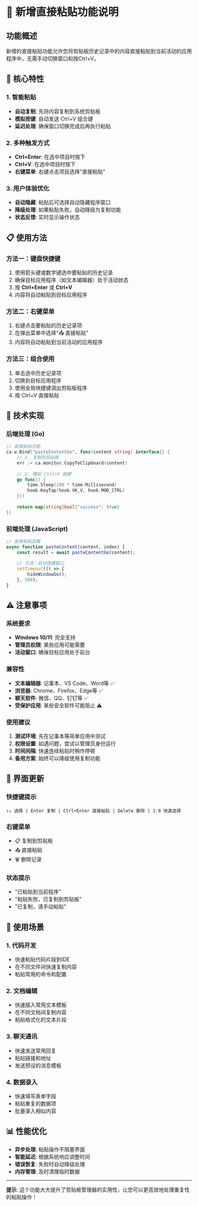# 🚀 新增直接粘贴功能说明

## 功能概述

新增的直接粘贴功能允许您将剪贴板历史记录中的内容直接粘贴到当前活动的应用程序中，无需手动切换窗口和按Ctrl+V。

## 🎯 核心特性

### 1. 智能粘贴
- **自动复制**: 先将内容复制到系统剪贴板
- **模拟按键**: 自动发送 Ctrl+V 组合键
- **延迟处理**: 确保窗口切换完成后再执行粘贴

### 2. 多种触发方式
- **Ctrl+Enter**: 在选中项目时按下
- **Ctrl+V**: 在选中项目时按下
- **右键菜单**: 右键点击项目选择"直接粘贴"

### 3. 用户体验优化
- **自动隐藏**: 粘贴后可选择自动隐藏程序窗口
- **降级处理**: 如果粘贴失败，自动降级为复制功能
- **状态反馈**: 实时显示操作状态

## 📋 使用方法

### 方法一：键盘快捷键
1. 使用箭头键或数字键选中要粘贴的历史记录
2. 确保目标应用程序（如文本编辑器）处于活动状态
3. 按 **Ctrl+Enter** 或 **Ctrl+V**
4. 内容将自动粘贴到目标应用程序

### 方法二：右键菜单
1. 右键点击要粘贴的历史记录项
2. 在弹出菜单中选择"📤 直接粘贴"
3. 内容将自动粘贴到当前活动的应用程序

### 方法三：组合使用
1. 单击选中历史记录项
2. 切换到目标应用程序
3. 使用全局快捷键调出剪贴板程序
4. 按 Ctrl+V 直接粘贴

## 🔧 技术实现

### 后端处理 (Go)
```go
// 直接粘贴功能
ca.w.Bind("pasteContentGo", func(content string) interface{} {
    // 1. 复制到剪贴板
    err := ca.monitor.CopyToClipboard(content)
    
    // 2. 模拟 Ctrl+V 按键
    go func() {
        time.Sleep(100 * time.Millisecond)
        hook.KeyTap(hook.VK_V, hook.MOD_CTRL)
    }()
    
    return map[string]bool{"success": true}
})
```

### 前端处理 (JavaScript)
```javascript
// 直接粘贴函数
async function pasteContent(content, index) {
    const result = await pasteContentGo(content);
    
    // 可选：自动隐藏窗口
    setTimeout(() => {
        hideWindowGo();
    }, 500);
}
```

## ⚠️ 注意事项

### 系统要求
- **Windows 10/11**: 完全支持
- **管理员权限**: 某些应用可能需要
- **活动窗口**: 确保目标应用处于前台

### 兼容性
- **文本编辑器**: 记事本、VS Code、Word等 ✅
- **浏览器**: Chrome、Firefox、Edge等 ✅
- **聊天软件**: 微信、QQ、钉钉等 ✅
- **受保护应用**: 某些安全软件可能阻止 ⚠️

### 使用建议
1. **测试环境**: 先在记事本等简单应用中测试
2. **权限设置**: 如遇问题，尝试以管理员身份运行
3. **时间间隔**: 快速连续粘贴时稍作停顿
4. **备用方案**: 始终可以降级使用复制功能

## 🎨 界面更新

### 快捷键提示
```
↑↓ 选择 | Enter 复制 | Ctrl+Enter 直接粘贴 | Delete 删除 | 1-9 快速选择
```

### 右键菜单
- 📋 复制到剪贴板
- 📤 直接粘贴
- 🗑️ 删除记录

### 状态提示
- "已粘贴到当前程序"
- "粘贴失败，已复制到剪贴板"
- "已复制，请手动粘贴"

## 🚀 使用场景

### 1. 代码开发
- 快速粘贴代码片段到IDE
- 在不同文件间快速复制内容
- 粘贴常用的命令和配置

### 2. 文档编辑
- 快速插入常用文本模板
- 在不同文档间复制内容
- 粘贴格式化的文本片段

### 3. 聊天通讯
- 快速发送常用回复
- 粘贴链接和地址
- 发送预设的消息模板

### 4. 数据录入
- 快速填写表单字段
- 粘贴重复的数据项
- 批量录入相似内容

## 📊 性能优化

- **异步处理**: 粘贴操作不阻塞界面
- **智能延迟**: 根据系统响应调整时间
- **错误恢复**: 失败时自动降级处理
- **内存管理**: 及时清理临时数据

---

**提示**: 这个功能大大提升了剪贴板管理器的实用性，让您可以更高效地处理重复性的粘贴操作！
